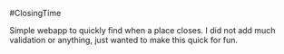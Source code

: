 #ClosingTime

Simple webapp to quickly find when a place closes. I did not add much validation or anything,
just wanted to make this quick for fun.
